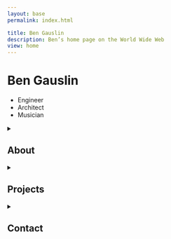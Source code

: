 ```yaml
---
layout: base
permalink: index.html

title: Ben Gauslin
description: Ben’s home page on the World Wide Web
view: home
---
```

# Ben Gauslin

- Engineer
- Architect
- Musician

<fancy-details>
  <details>
    <summary>
      <h2>About</h2>
    </summary>

    Hello, I’m an ex-Google engineer and former Chicago architect who currently lives in New Orleans.
    
    When I’m not renovating my 140-year old house in the Vieux Carré, I spend quality time with friends, family, and electric bass.

  </details>
</fancy-details>

<fancy-details>
  <details>
    <summary>
      <h2>Projects</h2>
    </summary>

    A selection of apps built with Web Components alongside a few architecture and music projects.

    {% include 'projects.njk' %}

  </details>
</fancy-details>

<fancy-details>
  <details>
    <summary>
      <h2>Contact</h2>
    </summary>

    You can reach me via email, text, or voicemail.

    {% include 'contact.njk' %}

  </details>
</fancy-details>

<script>
  {% include 'FancyDetails.js' %}
</script>